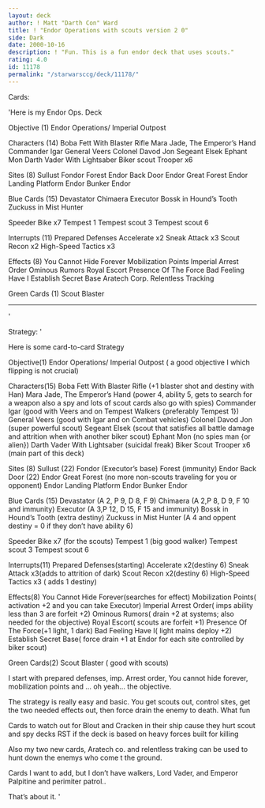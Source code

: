 ```yaml
---
layout: deck
author: ! Matt "Darth Con" Ward
title: ! "Endor Operations with scouts version 2 0"
side: Dark
date: 2000-10-16
description: ! "Fun. This is a fun endor deck that uses scouts."
rating: 4.0
id: 11178
permalink: "/starwarsccg/deck/11178/"
---
```

Cards: 

'Here is my Endor Ops. Deck

Objective (1)
Endor Operations/ Imperial Outpost

Characters (14)
Boba Fett With Blaster Rifle
Mara Jade, The Emperor’s Hand
Commander Igar
General Veers
Colonel Davod Jon
Segeant Elsek
Ephant Mon
Darth Vader With Lightsaber
Biker scout Trooper x6

Sites (8)
Sullust
Fondor
Forest
Endor Back Door
Endor Great Forest
Endor Landing Platform
Endor Bunker
Endor

Blue Cards (15)
Devastator
Chimaera
Executor
Bossk in Hound’s Tooth
Zuckuss in Mist Hunter

Speeder Bike x7
Tempest 1
Tempest scout 3
Tempest scout 6

Interrupts (11)
Prepared Defenses
Accelerate x2
Sneak Attack x3
Scout Recon x2
High-Speed Tactics x3

Effects (8)
You Cannot Hide Forever
Mobilization Points
Imperial Arrest Order
Ominous Rumors
Royal Escort
Presence Of The Force
Bad Feeling Have I
Establish Secret Base
Aratech Corp.
Relentless Tracking

Green Cards (1)
Scout Blaster
____________________________

'

Strategy: '

Here is some card-to-card Strategy

Objective(1)
Endor Operations/ Imperial Outpost ( a good objective I which flipping is not crucial)

Characters(15)
Boba Fett With Blaster Rifle (+1 blaster shot and destiny with Han)
Mara Jade, The Emperor’s Hand (power 4, ability 5, gets to search for a weapon also a spy and lots of scout cards also go with spies)
 Commander Igar (good with Veers and on Tempest Walkers {preferably Tempest 1})
 General Veers (good with Igar and on Combat vehicles)
Colonel Davod Jon (super powerful scout)
Segeant Elsek (scout that satisfies all battle damage and attrition when with another biker scout)
Ephant Mon (no spies man {or alien})
Darth Vader With Lightsaber (suicidal freak)
Biker Scout Trooper x6 (main part of this deck)

Sites (8)
Sullust (22)
Fondor (Executor’s base)
Forest (immunity)
Endor Back Door (22)
Endor Great Forest (no more non-scouts traveling for you or opponent)
Endor Landing Platform
Endor Bunker
Endor

Blue Cards (15)
Devastator (A 2, P 9, D 8, F 9)
Chimaera (A 2,P 8, D 9, F 10 and immunity)
Executor (A 3,P 12, D 15, F 15  and immunity)
Bossk in Hound’s Tooth (extra destiny)
Zuckuss in Mist Hunter (A 4 and oppent destiny = 0 if they don’t have ability 6)

Speeder Bike x7 (for the scouts)
Tempest 1 (big good walker)
Tempest scout 3
Tempest scout 6

Interrupts(11)
Prepared Defenses(starting)
Accelerate x2(destiny 6)
Sneak Attack x3(adds to attrition of dark)
Scout Recon x2(destiny 6)
High-Speed Tactics x3 ( adds 1 destiny)

Effects(8)
You Cannot Hide Forever(searches for effect)
Mobilization Points( activation +2 and you can take Executor)
Imperial Arrest Order( imps ability less than 3 are forfeit +2)
Ominous Rumors( drain +2 at systems; also needed for the objective)
Royal Escort( scouts are forfeit +1)
Presence Of The Force(+1 light, 1 dark)
Bad Feeling Have I( light mains deploy +2)
Establish Secret Base( force drain +1 at Endor for each site controlled by biker scout)

Green Cards(2)
Scout Blaster ( good with scouts)


I start with prepared defenses, imp. Arrest order, You cannot hide forever, mobilization points and … oh yeah… the objective.

 The strategy is really easy and basic. You get scouts out, control sites, get the two needed effects out, then force drain the enemy to death. What fun

Cards to watch out for
Blout and Cracken in their ship cause they hurt scout and spy decks
RST if the deck is based on heavy forces built for killing

Also my two new cards, Aratech co. and relentless traking can be used to hunt down the enemys who come t the ground.

Cards I want to add, but I don’t have walkers, Lord Vader, and Emperor Palpitine and perimiter patrol..

That’s about it.
'
